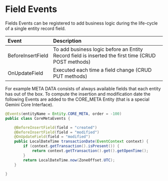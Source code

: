 # Field Events

Fields Events can be registered to add business logic during the life-cycle of a single entity record field.  

| Event | Description |
| :--- | :--- |
| BeforeInsertField | To add business logic before an Entity Record field is inserted the first time \(CRUD POST methods\) |
| OnUpdateField | Executed each time a field change \(CRUD PUT methods\) |

For example META DATA consists of always available fields that each entity has out of the box. To compute the insertion and modification date the following Events are added to the CORE\_META Entity \(that is a special Gemini Core Interface\).

```java
@Events(entityName = Entity.CORE_META, order = -100)
public class CoreMetaEvents {

    @BeforeInsertField(field = "created")
    @BeforeInsertField(field = "modified")
    @OnUpdateField(field = "modified")
    public LocalDateTime transactionDate(EventContext context) {
        if (context.getTransaction().isPresent()) {
            return context.getTransaction().get().getOpenTime();
        }
        return LocalDateTime.now(ZoneOffset.UTC);
    }

}
```

